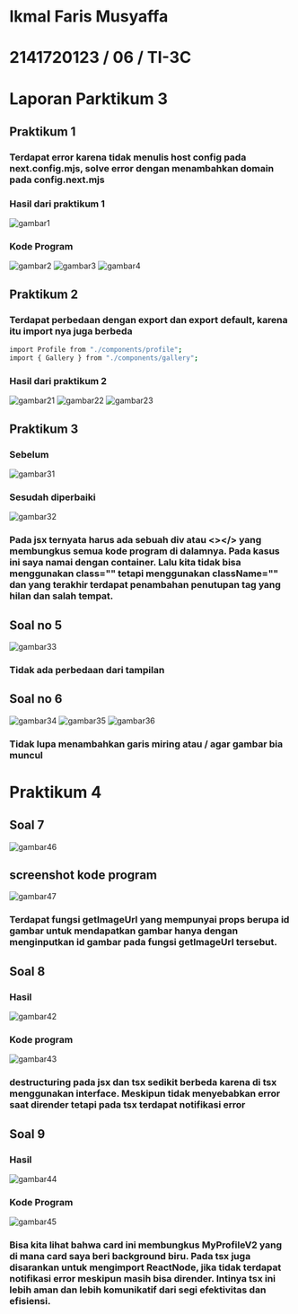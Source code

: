 # Ikmal Faris Musyaffa
# 2141720123 / 06 / TI-3C
# Laporan Parktikum 3

## Praktikum 1
### Terdapat error karena tidak menulis host config pada next.config.mjs, solve error dengan menambahkan domain pada config.next.mjs
### Hasil dari praktikum 1
![gambar1](img/1.png)

### Kode Program
![gambar2](img/2.png)
![gambar3](img/3.png)
![gambar4](img/4.png)

## Praktikum 2
### Terdapat perbedaan dengan export dan export default, karena itu import nya juga berbeda
```bash
import Profile from "./components/profile";
import { Gallery } from "./components/gallery";
```
### Hasil dari praktikum 2
![gambar21](img/21.png)
![gambar22](img/22.png)
![gambar23](img/23.png)

## Praktikum 3
### Sebelum
![gambar31](img/31.png)
### Sesudah diperbaiki
![gambar32](img/32.png)
### Pada jsx ternyata harus ada sebuah div atau <></> yang membungkus semua kode program di dalamnya. Pada kasus ini saya namai dengan container. Lalu kita tidak bisa menggunakan class="" tetapi menggunakan className="" dan yang terakhir terdapat penambahan penutupan tag yang hilan dan salah tempat.

## Soal no 5
![gambar33](img/33.png)
### Tidak ada perbedaan dari tampilan

## Soal no 6
![gambar34](img/34.png)
![gambar35](img/35.png)
![gambar36](img/36.png)
### Tidak lupa menambahkan garis miring atau / agar gambar bia muncul

# Praktikum 4
## Soal 7
![gambar46](img/46.png)
## screenshot kode program
![gambar47](img/47.png)
### Terdapat fungsi getImageUrl yang mempunyai props berupa id gambar untuk mendapatkan gambar hanya dengan menginputkan id gambar pada fungsi getImageUrl tersebut.

## Soal 8
### Hasil
![gambar42](img/42.png)
### Kode program
![gambar43](img/43.png)
### destructuring pada jsx dan tsx sedikit berbeda karena di tsx menggunakan interface. Meskipun tidak menyebabkan error saat dirender tetapi pada tsx terdapat notifikasi error

## Soal 9
### Hasil
![gambar44](img/44.png)
### Kode Program
![gambar45](img/45.png)
### Bisa kita lihat bahwa card ini membungkus MyProfileV2 yang di mana card saya beri background biru. Pada tsx juga disarankan untuk mengimport ReactNode, jika tidak terdapat notifikasi error meskipun masih bisa dirender. Intinya tsx ini lebih aman dan lebih komunikatif dari segi efektivitas dan efisiensi.